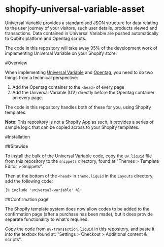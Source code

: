 shopify-universal-variable-asset
================================

Universal Variable provides a standardised JSON structure for data relating to the user journey of your visitors, such user details, products viewed and transactions. Data contained in Universal Variable are pushed automatically to Qubit’s platform and Opentag scripts.

The code in this repository will take away 95% of the development work of implementing Universal Variable on your Shopify store.

#Overview

When implementing [Universal Variable](http://tools.qubitproducts.com/uv) and [Opentag](http://www.qubitproducts.com/tag-management), you need to do two things from a technical perspective:

1. Add the Opentag container to the `<head>` of every page
2. Add the Universal Variable (UV) directly before the Opentag container on every page.

The code in this repository handles both of these for you, using Shopify templates.

__Note__: This repository is not a Shopify App as such, it provides a series of sample logic that can be copied across to your Shopify templates.


#Installation

##Sitewide

To install the bulk of the Universal Variable code, copy the `uv.liquid` file from this repository to the `snippets` directory, found at "Themes > Template Editor > Snippets".

Then at the bottom of the `<head>` in `theme.liquid` in the `Layouts` directory, add the following code: 

```liquid
{% include 'universal-variable' %}
```


##Confirmation page

The Shopify template system does now allow codes to be added to the confirmation page (after a purchase has been made), but it does provide separate functionality to what's required.

Copy the code from `uv-transaction.liquid` in this repository, and paste it into the textbox found at: "Settings > Checkout > Additional content & scripts".
